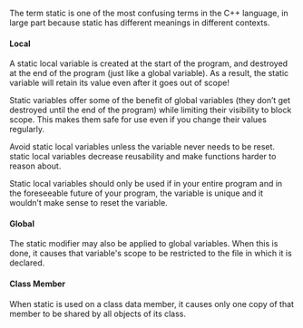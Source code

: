 The term static is one of the most confusing terms in the C++ language, in large part because static has different meanings in different contexts.


#### Local
A static local variable is created at the start of the program, and destroyed at the end of the program (just like a global variable). As a result, the static variable will retain its value even after it goes out of scope!

Static variables offer some of the benefit of global variables (they don’t get destroyed until the end of the program) while limiting their visibility to block scope. This makes them safe for use even if you change their values regularly.

Avoid static local variables unless the variable never needs to be reset. static local variables decrease reusability and make functions harder to reason about.

Static local variables should only be used if in your entire program and in the foreseeable future of your program, the variable is unique and it wouldn’t make sense to reset the variable.

#### Global
The static modifier may also be applied to global variables. When this is done, it causes that variable's scope to be restricted to the file in which it is declared.



#### Class Member
When static is used on a class data member, it causes only one copy of that member to be shared by all objects of its class.

